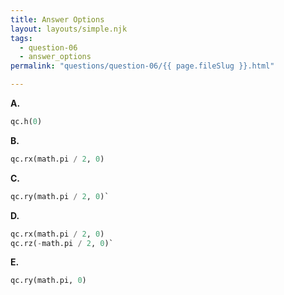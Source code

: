 ```yaml
---
title: Answer Options
layout: layouts/simple.njk
tags:
  - question-06
  - answer_options
permalink: "questions/question-06/{{ page.fileSlug }}.html"

---
```



**A.**
```python
qc.h(0)
```
**B.**  
```python
qc.rx(math.pi / 2, 0)
```
**C.**
```python
qc.ry(math.pi / 2, 0)` 
```
**D.**  
```python
qc.rx(math.pi / 2, 0)
qc.rz(-math.pi / 2, 0)` 
```
**E.**  
```python
qc.ry(math.pi, 0)
```
